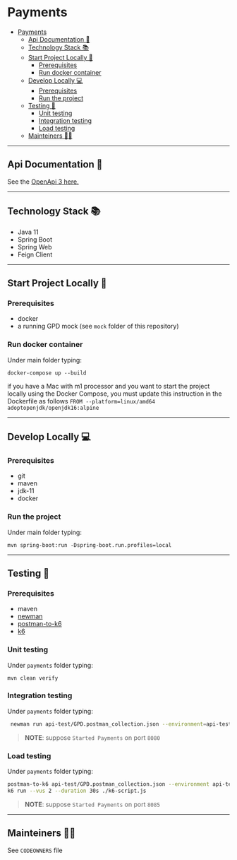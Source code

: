 # Payments

- [Payments](#payments)
  * [Api Documentation 📖](#api-documentation---)
  * [Technology Stack 📚](#technology-stack---)
  * [Start Project Locally 🚀](#start-project-locally---)
    + [Prerequisites](#prerequisites)
    + [Run docker container](#run-docker-container)
  * [Develop Locally 💻](#develop-locally---)
    + [Prerequisites](#prerequisites-1)
    + [Run the project](#run-the-project)
  * [Testing 🧪](#testing---)
    - [Unit testing](#unit-testing)
    - [Integration testing](#integration-testing)
    - [Load testing](#load-testing)
  * [Mainteiners 👨‍💻](#mainteiners------)
  
---
## Api Documentation 📖
See the [OpenApi 3 here.](https://editor.swagger.io/?url=https://raw.githubusercontent.com/pagopa/pagopa-gpd-payments/main/openapi/openapi.json)

---

## Technology Stack 📚

- Java 11
- Spring Boot
- Spring Web
- Feign Client

---  

## Start Project Locally 🚀

### Prerequisites

- docker
- a running GPD mock (see `mock` folder of this repository)

### Run docker container

Under main folder typing:

`docker-compose up --build`

if you have a Mac with m1 processor and you want to start the project locally using the Docker Compose, you must update 
this instruction in the Dockerfile as follows `FROM --platform=linux/amd64 adoptopenjdk/openjdk16:alpine`


---

## Develop Locally 💻

### Prerequisites

- git
- maven
- jdk-11
- docker

### Run the project

Under main folder typing:

`mvn spring-boot:run -Dspring-boot.run.profiles=local`

---

## Testing 🧪

### Prerequisites

- maven
- [newman](https://www.npmjs.com/package/newman)
- [postman-to-k6](https://github.com/apideck-libraries/postman-to-k6)
- [k6](https://k6.io/)

### Unit testing

Under `payments` folder typing:

`mvn clean verify`

### Integration testing

Under `payments` folder typing:

```sh
 newman run api-test/GPD.postman_collection.json --environment=api-test/local.postman_environment.json 
```

> **NOTE**: suppose `Started Payments` on port `8080`

### Load testing

Under `payments` folder typing:

```sh
postman-to-k6 api-test/GPD.postman_collection.json --environment api-test/local.postman_environment.json -o ./k6-script.js
k6 run --vus 2 --duration 30s ./k6-script.js
```

> **NOTE**: suppose `Started Payments` on port `8085`

---

## Mainteiners 👨‍💻

See `CODEOWNERS` file



